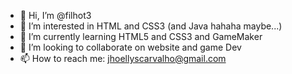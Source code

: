 - 👋 Hi, I’m @filhot3
- 👀 I’m interested in HTML and CSS3 (and Java hahaha maybe...)
- 🌱 I’m currently learning HTML5 and CSS3 and GameMaker
- 💞️ I’m looking to collaborate on website and game Dev
- 📫 How to reach me: jhoellyscarvalho@gmail.com

<!---
filhot3/filhot3 is a ✨ special ✨ repository because its `README.md` (this file) appears on your GitHub profile.
You can click the Preview link to take a look at your changes.
--->
